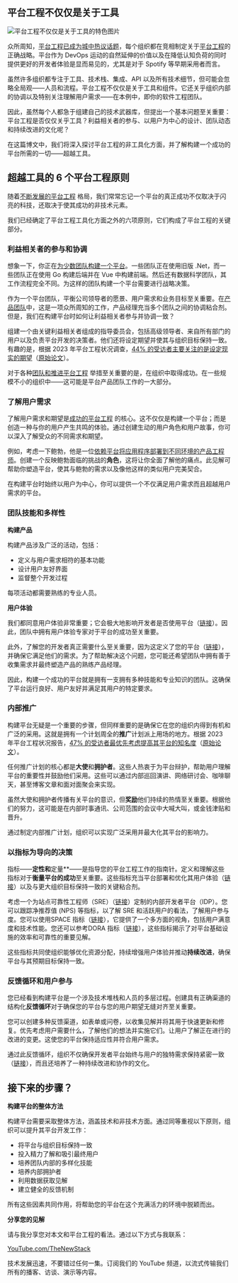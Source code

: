 ## 平台工程不仅仅是关于工具

![平台工程不仅仅是关于工具的特色图片](https://cdn.thenewstack.io/media/2024/03/60792b5f-tools-1845426_1280-1024x683.jpg)

众所周知，[平台工程已成为城中热议话题](https://thenewstack.io/platform-engineering-is-a-bandwagon-worth-jumping-on/)，每个组织都在竞相制定关于[平台工程](https://thenewstack.io/platform-engineering/)的正确战略。平台作为 DevOps 运动的自然延伸的价值以及在降低认知负荷的同时提供更好的开发者体验是显而易见的，尤其是对于 Spotify 等早期采用者而言。

虽然许多组织都专注于工具、技术栈、集成、API 以及所有技术细节，但可能会忽略全局观——人员和流程。平台工程不仅仅是关于工具和组件。它还关乎组织内部的协调以及特别关注理解用户需求——在本例中，即你的软件工程团队。

因此，虽然每个人都急于组建自己的技术武器库，但提出一个基本问题至关重要：平台工程是否仅仅关乎工具？利益相关者的参与、以用户为中心的设计、团队动态和持续改进的文化呢？

在这篇博文中，我们将深入探讨平台工程的非工具化方面，并了解构建一个成功的平台所需的一切——超越工具。

## 超越工具的 6 个平台工程原则

随着[不断发展的平台工程](https://thenewstack.io/platform-engineering-is-devops-evolved-new-report-shows/) 格局，我们常常忘记一个平台的真正成功不仅取决于闪亮的科技，还取决于使其成功的非技术元素。

我们已经确定了平台工程工具化方面之外的六项原则，它们构成了平台工程的关键部分。

### 利益相关者的参与和协调

想象一下，你正在[为少数团队构建一个平台](https://thenewstack.io/high-performing-devops-teams-build-self-service-platforms/)。一些团队正在使用旧版 .Net，而一些团队正在使用 Go 构建后端并在 Vue 中构建前端。然后还有数据科学团队，其工作流程完全不同。为这样的团队构建一个平台需要进行战略决策。

作为一个平台团队，平衡公司领导者的愿景、用户需求和业务目标至关重要。在[产品团队](https://thenewstack.io/why-you-should-run-your-platform-team-like-a-product-team/)中，这是一项众所周知的工作，产品经理充当多个团队之间的协调粘合剂。但是，我们在构建平台时如何让利益相关者参与并协调一致？

组建一个由关键利益相关者组成的指导委员会，包括高级领导者、来自所有部门的用户以及负责平台开发的决策者。他们还将设定期望并使其与组织目标保持一致。有趣的是，根据 2023 年平台工程状况调查，[44% 的受访者主要关注的是设定现实的期望](https://sdtimes.com/software-developement/report-platform-engineering-to-see-big-boost-in-2023/)（[原始论文](https://www.puppet.com/success/resources/state-of-platform-engineering)）。

对于各种[团队和推进平台工程](https://thenewstack.io/platform-engineering/architecture-and-design-considerations-for-platform-engineering-teams/) 举措至关重要的是，在组织中取得成功。在一些规模不小的组织中——这可能是平台产品团队工作的一大部分。

### 了解用户需求

了解用户需求和期望是[成功的平台工程](https://thenewstack.io/the-key-to-successful-platform-engineering-self-service-iac/) 的核心。这不仅仅是构建一个平台；而是创造一种与你的用户产生共鸣的体验。通过创建生动的用户角色和用户故事，你可以深入了解受众的不同需求和期望。

例如，考虑一下鲍勃，他是一位[依赖平台将应用程序部署到不同环境的产品工程师](https://thenewstack.io/platform-engineering-demands-a-product-mindset/)。创建一个反映鲍勃面临的挑战的**角色**，这将让你全面了解他的痛点。此见解可帮助你塑造平台，使其与鲍勃的需求以及像他这样的类似用户完美契合。

在构建平台时始终以用户为中心，你可以提供一个不仅满足用户需求而且超越用户需求的平台。

### 团队技能和多样性
**构建产品**

构建产品涉及广泛的活动，包括：

* 定义与用户需求相符的基本功能
* 设计用户友好界面
* 监督整个开发过程

每项活动都需要熟练的专业人员。

**用户体验**

我们都同意用户体验非常重要；它会极大地影响开发者是否使用平台（[链接](https://thenewstack.io/adopting-gitops-for-self-service-developer-platforms-practical-strategies/)）。因此，团队中拥有用户体验专家对于平台的成功至关重要。

此外，了解您的开发者真正需要什么至关重要，因为这定义了您的平台（[链接](https://thenewstack.io/what-a-self-service-developer-platform-is-and-why-it-matters/)），并确保它满足他们的需求。为了帮助解决这个问题，您可能还希望团队中拥有善于收集需求并最终塑造产品的熟练产品经理。

因此，构建一个成功的平台就是拥有一支拥有多种技能和专业知识的团队。这确保了平台运行良好、用户友好并满足其用户的特定要求。

### 内部推广

构建平台无疑是一个重要的步骤，但同样重要的是确保它在您的组织内得到有机和广泛的采用。这就是拥有一个计划周全的**推广**计划派上用场的地方。根据 2023 年平台工程状况报告，[47% 的受访者最优先考虑提高其平台的知名度](https://sdtimes.com/software-developement/report-platform-engineering-to-see-big-boost-in-2023/)（[原始论文](https://www.puppet.com/success/resources/state-of-platform-engineering)）。

任何推广计划的核心都是**大使**和**拥护者**。这些人热衷于为平台辩护，帮助用户理解平台的重要性并鼓励他们采用。这些可以通过内部巡回演讲、网络研讨会、咖啡聊天，甚至博客文章和面对面聚会来实现。

虽然大使和拥护者传播有关平台的意识，但**奖励**他们持续的热情至关重要。根据他们的努力，这可能是在内部时事通讯、公司范围的会议中大喊大叫，或金钱津贴和晋升。

通过制定内部推广计划，组织可以实现广泛采用并最大化其平台的影响力。

### 以指标为导向的决策

指标——**定性和**定量**——是指导您的平台工程工作的指南针。定义和理解这些指标对于**衡量平台的成功**至关重要。这些指标充当平台部署和优化其用户体验（[链接](https://thenewstack.io/how-the-platform-experience-is-changing-with-cloud-native/)）以及与更大组织目标保持一致的关键粘合剂。

考虑一个为站点可靠性工程师（SRE）（[链接](https://thenewstack.io/the-role-of-site-reliability-engineering-for-devops/)）定制的内部开发者平台（IDP）。您可以跟踪净推荐值 (NPS) 等指标，以了解 SRE 和活跃用户的看法，了解用户参与度。您可以使用SPACE 指标（[链接](https://www.harness.io/blog/space-metrics-get-started)），它提供了一个多方面的视角，包括用户满意度和技术性能。您还可以参考DORA 指标（[链接](https://thenewstack.io/level-up-the-dev-experience-with-dora-metrics-and-continuous-deployment/)），这些指标揭示了对平台基础设施的效率和可靠性的重要见解。

这些指标共同使组织能够优化资源分配，持续增强用户体验并推动**持续改进**，确保平台与其预期目标保持一致。

### 反馈循环和用户参与

您已经看到构建平台是一个涉及技术堆栈和人员的多层过程。创建具有正确渠道的结构化**反馈循环**对于确保您的平台与您的用户期望无缝对齐至关重要。

您可以创建多种反馈渠道，如表单或问卷，以收集见解并将其用于快速更新和修复。优先考虑用户需要什么，了解他们的想法并实施它们。让用户了解正在进行的改进的变更。这使您的平台保持适应性并符合用户需求。

通过此反馈循环，组织不仅确保开发者平台始终与用户的独特需求保持紧密一致（[链接](https://thenewstack.io/do-you-need-an-internal-developer-platform/)），而且还培养了一种持续改进和协作的文化。

## 接下来的步骤？
**构建平台的整体方法**

构建平台需要采取整体方法，涵盖技术和非技术方面。通过同等重视以下原则，组织可以提升其平台开发工作：

- 将平台与组织目标保持一致
- 投入精力了解和吸引最终用户
- 培养团队内部的多样化技能
- 培养内部拥护者
- 利用数据获取见解
- 建立健全的反馈机制

所有这些因素共同作用，将帮助您的平台在这个充满活力的环境中脱颖而出。

**分享您的见解**

请与我分享您对本文和平台工程的看法。通过以下方式与我联系：

[YouTube.com/TheNewStack](https://youtube.com/thenewstack?sub_confirmation=1)

技术发展迅速，不要错过任何一集。订阅我们的 YouTube 频道，以流式传输我们所有的播客、访谈、演示等内容。